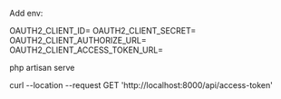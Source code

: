 Add env:

OAUTH2_CLIENT_ID=
OAUTH2_CLIENT_SECRET=
OAUTH2_CLIENT_AUTHORIZE_URL=
OAUTH2_CLIENT_ACCESS_TOKEN_URL=

php artisan serve

curl --location --request GET 'http://localhost:8000/api/access-token'
